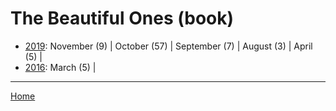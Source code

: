 # The Beautiful Ones (book)

  * [2019](./the-beautiful-ones-book-2019.md): 
      November (9) | 
      October (57) | 
      September (7) | 
      August (3) | 
      April (5) | 
  * [2016](./the-beautiful-ones-book-2016.md): 
      March (5) | 

----

[Home](../)
